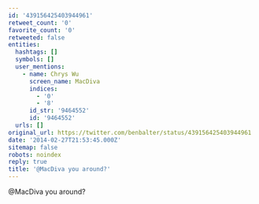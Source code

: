 ```yaml
---
id: '439156425403944961'
retweet_count: '0'
favorite_count: '0'
retweeted: false
entities:
  hashtags: []
  symbols: []
  user_mentions:
    - name: Chrys Wu
      screen_name: MacDiva
      indices:
        - '0'
        - '8'
      id_str: '9464552'
      id: '9464552'
  urls: []
original_url: https://twitter.com/benbalter/status/439156425403944961
date: '2014-02-27T21:53:45.000Z'
sitemap: false
robots: noindex
reply: true
title: '@MacDiva you around?'
---
```


@MacDiva you around?